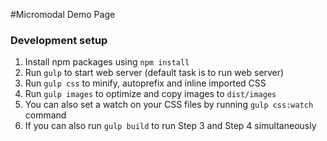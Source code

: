 #Micromodal Demo Page

### Development setup

1. Install npm packages using `npm install`
2. Run `gulp` to start web server (default task is to run web server)
3. Run `gulp css` to minify, autoprefix and inline imported CSS
4. Run `gulp images` to optimize and copy images to `dist/images`
5. You can also set a watch on your CSS files by running `gulp css:watch` command
6. If you can also run `gulp build` to run Step 3 and Step 4 simultaneously